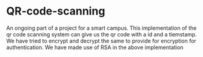 # QR-code-scanning
An ongoing part of a project for a smart campus. This implementation of the qr code scanning system can give us the qr code with a id and a tiemstamp. We have tried to encrypt and decrypt the same to provide for encryption for authentication. We have made use of RSA in the above implementation
